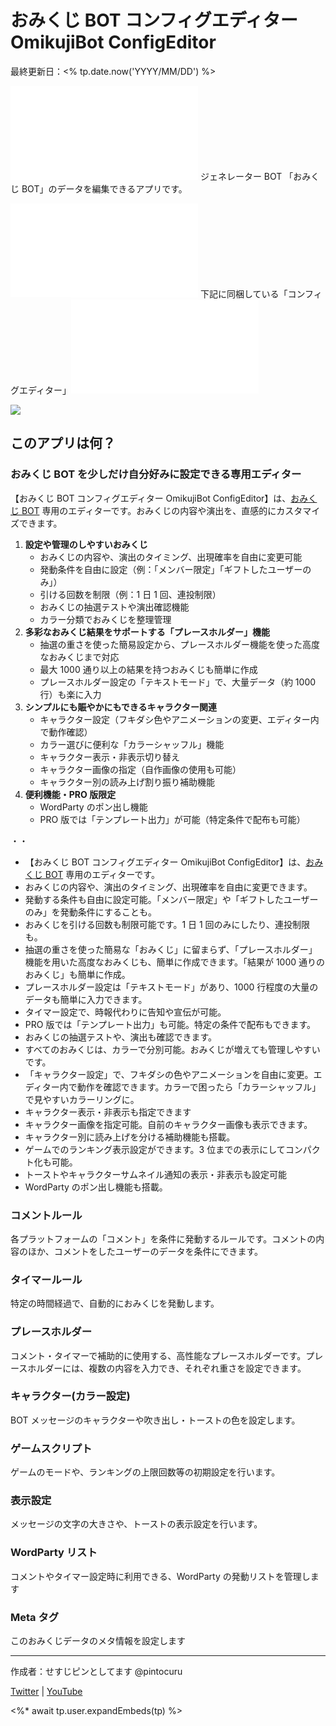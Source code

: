 # おみくじ BOT コンフィグエディター OmikujiBot ConfigEditor

最終更新日：<% tp.date.now('YYYY/MM/DD') %>

![](../../template/intro/intro_11.md) ジェネレーター BOT 「おみくじ BOT」のデータを編集できるアプリです。

![](../../template/intro/intro_12.md) 下記に同梱している「コンフィグエディター」![](../../template/intro/intro_13.md)

![](../../template/intro/intro_21_hazimeni)

## このアプリは何？

### おみくじ BOT を少しだけ自分好みに設定できる専用エディター

【おみくじ BOT コンフィグエディター OmikujiBot ConfigEditor】は、[おみくじ BOT](../OmikujiBot/README.md) 専用のエディターです。おみくじの内容や演出を、直感的にカスタマイズできます。

1. **設定や管理のしやすいおみくじ**
	- おみくじの内容や、演出のタイミング、出現確率を自由に変更可能
	- 発動条件を自由に設定（例：「メンバー限定」「ギフトしたユーザーのみ」）
	- 引ける回数を制限（例：1 日 1 回、連投制限）
	- おみくじの抽選テストや演出確認機能
	- カラー分類でおみくじを整理管理
2. **多彩なおみくじ結果をサポートする「プレースホルダー」機能**
	- 抽選の重さを使った簡易設定から、プレースホルダー機能を使った高度なおみくじまで対応
	- 最大 1000 通り以上の結果を持つおみくじも簡単に作成
	- プレースホルダー設定の「テキストモード」で、大量データ（約 1000 行）も楽に入力
3. **シンプルにも賑やかにもできるキャラクター関連**
	- キャラクター設定（フキダシ色やアニメーションの変更、エディター内で動作確認）
	- カラー選びに便利な「カラーシャッフル」機能
	- キャラクター表示・非表示切り替え
	- キャラクター画像の指定（自作画像の使用も可能）
	- キャラクター別の読み上げ割り振り補助機能
4. **便利機能・PRO 版限定**
	- WordParty のポン出し機能
	- PRO 版では「テンプレート出力」が可能（特定条件で配布も可能）

・・

- 【おみくじ BOT コンフィグエディター OmikujiBot ConfigEditor】は、[おみくじ BOT](../OmikujiBot/README.md) 専用のエディターです。
- おみくじの内容や、演出のタイミング、出現確率を自由に変更できます。
- 発動する条件も自由に設定可能。「メンバー限定」や「ギフトしたユーザーのみ」を発動条件にすることも。
- おみくじを引ける回数も制限可能です。1 日 1 回のみにしたり、連投制限も。
- 抽選の重さを使った簡易な「おみくじ」に留まらず、「プレースホルダー」機能を用いた高度なおみくじも、簡単に作成できます。「結果が 1000 通りのおみくじ」も簡単に作成。
- プレースホルダー設定は「テキストモード」があり、1000 行程度の大量のデータも簡単に入力できます。
- タイマー設定で、時報代わりに告知や宣伝が可能。
- PRO 版では「テンプレート出力」も可能。特定の条件で配布もできます。
- おみくじの抽選テストや、演出も確認できます。
- すべてのおみくじは、カラーで分別可能。おみくじが増えても管理しやすいです。
- 「キャラクター設定」で、フキダシの色やアニメーションを自由に変更。エディター内で動作を確認できます。カラーで困ったら「カラーシャッフル」で見やすいカラーリングに。
- キャラクター表示・非表示も指定できます
- キャラクター画像を指定可能。自前のキャラクター画像も表示できます。
- キャラクター別に読み上げを分ける補助機能も搭載。
- ゲームでのランキング表示設定ができます。3 位までの表示にしてコンパクト化も可能。
- トーストやキャラクターサムネイル通知の表示・非表示も設定可能
- WordParty のポン出し機能も搭載。

### コメントルール

各プラットフォームの「コメント」を条件に発動するルールです。コメントの内容のほか、コメントをしたユーザーのデータを条件にできます。

### タイマールール

特定の時間経過で、自動的におみくじを発動します。

### プレースホルダー

コメント・タイマーで補助的に使用する、高性能なプレースホルダーです。プレースホルダーには、複数の内容を入力でき、それぞれ重さを設定できます。

### キャラクター(カラー設定)

BOT メッセージのキャラクターや吹き出し・トーストの色を設定します。

### ゲームスクリプト

ゲームのモードや、ランキングの上限回数等の初期設定を行います。

### 表示設定

メッセージの文字の大きさや、トーストの表示設定を行います。

### WordParty リスト

コメントやタイマー設定時に利用できる、WordParty の発動リストを管理します

### Meta タグ

このおみくじデータのメタ情報を設定します

---

作成者：せすじピンとしてます @pintocuru

[Twitter](https://twitter.com/pintocuru) | [YouTube](https://www.youtube.com/@pintocuru)

<%* await tp.user.expandEmbeds(tp) %>
